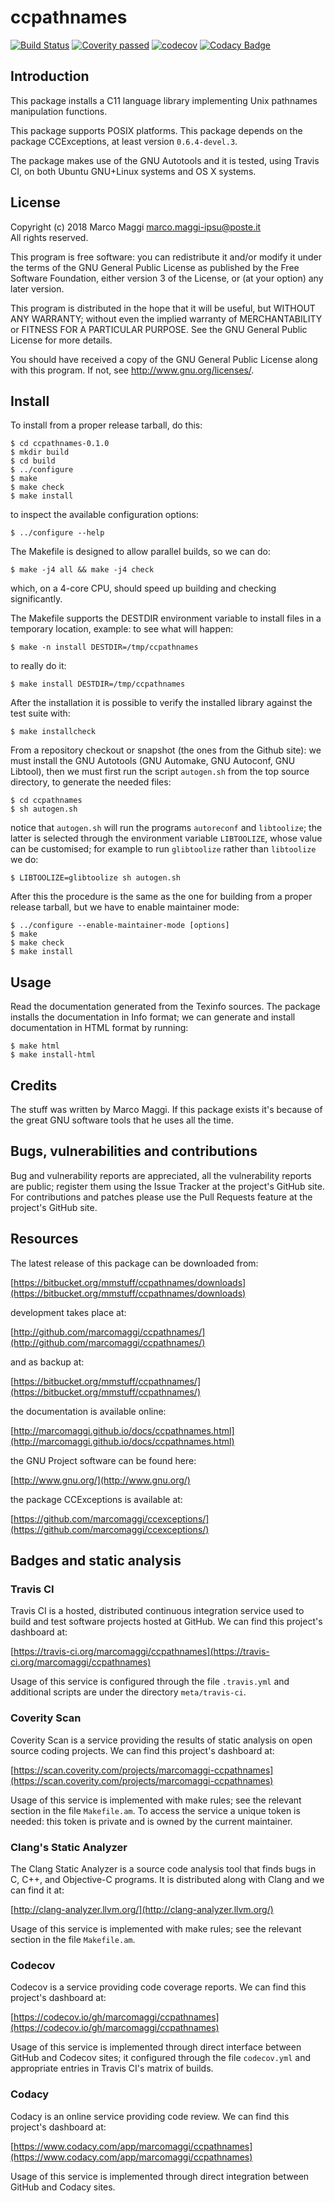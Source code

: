 # ccpathnames

[![Build Status](https://travis-ci.org/marcomaggi/ccpathnames.svg?branch=master)](https://travis-ci.org/marcomaggi/ccpathnames)
[![Coverity passed](https://scan.coverity.com/projects/15205/badge.svg)](https://scan.coverity.com/projects/marcomaggi-ccpathnames)
[![codecov](https://codecov.io/gh/marcomaggi/ccpathnames/branch/master/graph/badge.svg)](https://codecov.io/gh/marcomaggi/ccpathnames)
[![Codacy Badge](https://api.codacy.com/project/badge/Grade/eeff156606fe41ce8bb56468a9c8106b)](https://www.codacy.com/app/marcomaggi/ccpathnames?utm_source=github.com&amp;utm_medium=referral&amp;utm_content=marcomaggi/ccpathnames&amp;utm_campaign=Badge_Grade)

## Introduction

This package installs a C11 language library implementing Unix pathnames
manipulation functions.

  This package  supports POSIX platforms.   This package depends  on the
package CCExceptions, at least version `0.6.4-devel.3`.

  The package  makes use of  the GNU Autotools  and it is  tested, using
Travis CI, on both Ubuntu GNU+Linux systems and OS X systems.


## License

Copyright (c) 2018 Marco Maggi <marco.maggi-ipsu@poste.it><br/>
All rights reserved.

This program is free software: you  can redistribute it and/or modify it
under the  terms of the GNU  General Public License as  published by the
Free Software Foundation,  either version 3 of the License,  or (at your
option) any later version.

This program  is distributed  in the  hope that it  will be  useful, but
WITHOUT   ANY   WARRANTY;  without   even   the   implied  warranty   of
MERCHANTABILITY  or  FITNESS FOR  A  PARTICULAR  PURPOSE.  See  the  GNU
General Public License for more details.

You should have received a copy  of the GNU General Public License along
with this program.  If not, see <http://www.gnu.org/licenses/>.


## Install

To install from a proper release tarball, do this:

```
$ cd ccpathnames-0.1.0
$ mkdir build
$ cd build
$ ../configure
$ make
$ make check
$ make install
```

to inspect the available configuration options:

```
$ ../configure --help
```

The Makefile is designed to allow parallel builds, so we can do:

```
$ make -j4 all && make -j4 check
```

which,  on  a  4-core  CPU,   should  speed  up  building  and  checking
significantly.

The Makefile supports the DESTDIR  environment variable to install files
in a temporary location, example: to see what will happen:

```
$ make -n install DESTDIR=/tmp/ccpathnames
```

to really do it:

```
$ make install DESTDIR=/tmp/ccpathnames
```

After the  installation it is  possible to verify the  installed library
against the test suite with:

```
$ make installcheck
```

From a repository checkout or snapshot  (the ones from the Github site):
we  must install  the GNU  Autotools  (GNU Automake,  GNU Autoconf,  GNU
Libtool), then  we must first run  the script `autogen.sh` from  the top
source directory, to generate the needed files:

```
$ cd ccpathnames
$ sh autogen.sh

```

notice  that  `autogen.sh`  will   run  the  programs  `autoreconf`  and
`libtoolize`; the  latter is  selected through the  environment variable
`LIBTOOLIZE`,  whose  value  can  be  customised;  for  example  to  run
`glibtoolize` rather than `libtoolize` we do:

```
$ LIBTOOLIZE=glibtoolize sh autogen.sh
```

After this  the procedure  is the same  as the one  for building  from a
proper release tarball, but we have to enable maintainer mode:

```
$ ../configure --enable-maintainer-mode [options]
$ make
$ make check
$ make install
```

## Usage

Read the documentation generated from  the Texinfo sources.  The package
installs the documentation  in Info format; we can  generate and install
documentation in HTML format by running:

```
$ make html
$ make install-html
```


## Credits

The  stuff was  written by  Marco Maggi.   If this  package exists  it's
because of the great GNU software tools that he uses all the time.


## Bugs, vulnerabilities and contributions

Bug  and vulnerability  reports are  appreciated, all  the vulnerability
reports  are  public; register  them  using  the  Issue Tracker  at  the
project's GitHub  site.  For  contributions and  patches please  use the
Pull Requests feature at the project's GitHub site.


## Resources

The latest release of this package can be downloaded from:

[https://bitbucket.org/mmstuff/ccpathnames/downloads](https://bitbucket.org/mmstuff/ccpathnames/downloads)

development takes place at:

[http://github.com/marcomaggi/ccpathnames/](http://github.com/marcomaggi/ccpathnames/)

and as backup at:

[https://bitbucket.org/mmstuff/ccpathnames/](https://bitbucket.org/mmstuff/ccpathnames/)

the documentation is available online:

[http://marcomaggi.github.io/docs/ccpathnames.html](http://marcomaggi.github.io/docs/ccpathnames.html)

the GNU Project software can be found here:

[http://www.gnu.org/](http://www.gnu.org/)

the package CCExceptions is available at:

[https://github.com/marcomaggi/ccexceptions/](https://github.com/marcomaggi/ccexceptions/)


## Badges and static analysis

### Travis CI

Travis CI is  a hosted, distributed continuous  integration service used
to build and test software projects  hosted at GitHub.  We can find this
project's dashboard at:

[https://travis-ci.org/marcomaggi/ccpathnames](https://travis-ci.org/marcomaggi/ccpathnames)

Usage of this  service is configured through the  file `.travis.yml` and
additional scripts are under the directory `meta/travis-ci`.


### Coverity Scan

Coverity Scan is  a service providing the results of  static analysis on
open source coding projects.  We can find this project's dashboard at:

[https://scan.coverity.com/projects/marcomaggi-ccpathnames](https://scan.coverity.com/projects/marcomaggi-ccpathnames)

Usage of this  service is implemented with make rules;  see the relevant
section in the file `Makefile.am`.  To access the service a unique token
is needed: this token is private and is owned by the current maintainer.


### Clang's Static Analyzer

The Clang Static Analyzer is a source code analysis tool that finds bugs
in C, C++, and Objective-C programs.  It is distributed along with Clang
and we can find it at:

[http://clang-analyzer.llvm.org/](http://clang-analyzer.llvm.org/)

Usage of this  service is implemented with make rules;  see the relevant
section in the file `Makefile.am`.


### Codecov

Codecov is a service providing code  coverage reports.  We can find this
project's dashboard at:

[https://codecov.io/gh/marcomaggi/ccpathnames](https://codecov.io/gh/marcomaggi/ccpathnames)

Usage of  this service is  implemented through direct  interface between
GitHub and Codecov  sites; it configured through  the file `codecov.yml`
and appropriate entries in Travis CI's matrix of builds.

### Codacy

Codacy is  an online service  providing code  review.  We can  find this
project's dashboard at:

[https://www.codacy.com/app/marcomaggi/ccpathnames](https://www.codacy.com/app/marcomaggi/ccpathnames)

Usage of this service is  implemented through direct integration between
GitHub and Codacy sites.

